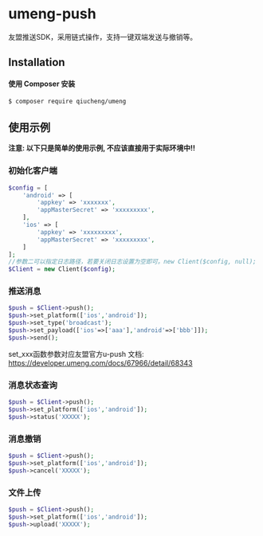 # umeng-push
友盟推送SDK，采用链式操作，支持一键双端发送与撤销等。

## Installation

#### 使用 Composer 安装
```shell
$ composer require qiucheng/umeng
```

## 使用示例
**注意: 以下只是简单的使用示例, 不应该直接用于实际环境中!!**

### 初始化客户端
```php
$config = [
    'android' => [
        'appkey' => 'xxxxxxx',
        'appMasterSecret' => 'xxxxxxxxx',
    ],
    'ios' => [
        'appkey' => 'xxxxxxxxx',
        'appMasterSecret' => 'xxxxxxxxx',
    ]
];
//参数二可以指定日志路径，若要关闭日志设置为空即可。new Client($config, null);
$Client = new Client($config);
```

### 推送消息
```php
$push = $Client->push();
$push->set_platform(['ios','android']);
$push->set_type('broadcast');
$push->set_payload(['ios'=>['aaa'],'android'=>['bbb']]);
$push->send();
```
set_xxx函数参数对应友盟官方u-push 文档: https://developer.umeng.com/docs/67966/detail/68343

### 消息状态查询
```php
$push = $Client->push();
$push->set_platform(['ios','android']);
$push->status('XXXXX');
```

### 消息撤销
```php
$push = $Client->push();
$push->set_platform(['ios','android']);
$push->cancel('XXXXX');
```

### 文件上传
```php
$push = $Client->push();
$push->set_platform(['ios','android']);
$push->upload('XXXXX');
```




